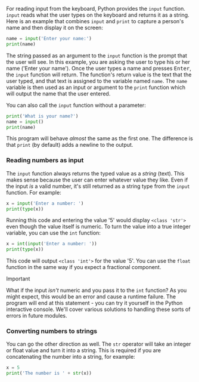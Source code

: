 For reading input from the keyboard, Python provides the `input` function. `input` reads what the user types on the keyboard and returns it as a string. Here is an example that combines `input` and `print` to capture a person's name and then display it on the screen:

```python
name = input('Enter your name:')
print(name)
```

The string passed as an argument to the `input` function is the prompt that the user will see. In this example, you are asking the user to type his or her name ('Enter your name'). Once the user types a name and presses <kbd>Enter</kbd>, the `input` function will return. The function's return value is the text that the user typed, and that text is assigned to the variable named `name`. The `name` variable is then used as an input or argument to the `print` function which will output the name that the user entered.

You can also call the `input` function without a parameter:

```python
print('What is your name?')
name = input()
print(name)
```

This program will behave _almost_ the same as the first one. The difference is that `print` (by default) adds a newline to the output.

### Reading numbers as input

The `input` function always returns the typed value as a _string_ (text). This makes sense because the user can enter whatever value they like. Even if the input _is_ a valid number, it's still returned as a string type from the `input` function. For example:

```python
x = input('Enter a number: ')
print(type(x))
```

Running this code and entering the value '5' would display `<class 'str'>` even though the value itself is numeric. To turn the value into a true integer variable, you can use the `int` function:

```python
x = int(input('Enter a number: '))
print(type(x))
```

This code will output `<class 'int'>` for the value '5'. You can use the `float` function in the same way if you expect a fractional component.

> [!IMPORTANT]
> What if the input _isn't_ numeric and you pass it to the `int` function? As you might expect, this would be an error and cause a runtime failure. The program will end at this statement - you can try it yourself in the Python interactive console. We'll cover various solutions to handling these sorts of errors in future modules.

### Converting numbers to strings

You can go the other direction as well. The `str` operator will take an integer or float value and turn it into a string. This is required if you are concatenating the number into a string, for example:

```python
x = 5
print('The number is ' + str(x))
```